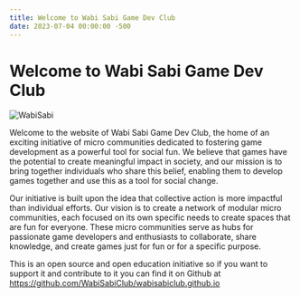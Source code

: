 ```yaml
---
title: Welcome to Wabi Sabi Game Dev Club
date: 2023-07-04 00:00:00 -500
---
```

# Welcome to Wabi Sabi Game Dev Club

![WabiSabi](https://pbs.twimg.com/media/Fzu5E1rX0AMU59k?format=jpg&name=large)  

Welcome to the website of Wabi Sabi Game Dev Club, the home of an exciting initiative of micro communities dedicated to fostering game development as a powerful tool for social fun. We believe that games have the potential to create meaningful impact in society, and our mission is to bring together individuals who share this belief, enabling them to develop games together and use this as a tool for social change.

Our initiative is built upon the idea that collective action is more impactful than individual efforts. Our vision is to create a network of modular micro communities, each focused on its own specific needs to create spaces that are fun for everyone. These micro communities serve as hubs for passionate game developers and enthusiasts to collaborate, share knowledge, and create games just for fun or for a specific purpose.

This is an open source and open education initiative so if you want to support it and contribute to it you can find it on Github at https://github.com/WabiSabiClub/wabisabiclub.github.io
